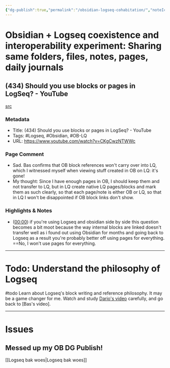 ```yaml
---
{"dg-publish":true,"permalink":"/obsidian-logseq-cohabitation/","noteIcon":"2","created":"","updated":""}
---
```


# Obsidian + Logseq coexistence and interoperability experiment: Sharing same folders, files, notes, pages, daily journals

## (434) Should you use blocks or pages in LogSeq? - YouTube
[src](https://www.youtube.com/watch?v=CKgCwzNTWWc)

### Metadata
- Title: (434) Should you use blocks or pages in LogSeq? - YouTube
- Tags: #Logseq, #Obsidian, #OB-LQ
- URL: https://www.youtube.com/watch?v=CKgCwzNTWWc

### Page Comment  
- Sad. Bas confirms that OB block references won't carry over into LQ, which I witnessed myself when viewing stuff created in OB on LQ: it's gone!   
- My thought: Since I have enough pages in OB, I should keep them and not transfer to LQ, but in LQ create native LQ pages/blocks and mark them as such clearly, so that each page/note is either OB or LQ, so that in LQ I won't be disappointed if OB block links don't show.

### Highlights & Notes
- ([00:00](https://www.youtube.com/watch?v=CKgCwzNTWWc&t=0s)) if you're using Logseq and obsidian side by side this question becomes a bit moot because the way internal blocks are linked doesn't transfer well as i found out using Obsidian for months and going back to Logseq as a result you're probably better off using pages for everything. ==No, I won't use pages for everything.

---
# Todo: Understand the philosophy of Logseq
#todo 
Learn about Logseq's block writing and reference philosophy. It may be a game changer for me. Watch and study [Dario's video](https://www.youtube.com/watch?v=ZtRozP8hfEY) carefully, and go back to [Bas's video].

---
# Issues

## Messed up my OB DG Publish!
[[Logseq bak woes\|Logseq bak woes]]